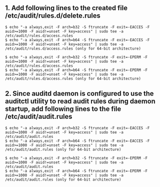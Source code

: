 ## 1. Add following lines to the created file /etc/audit/rules.d/delete.rules
    $ echo "-a always,exit -F arch=b32 -S ftruncate -F exit=-EACCES -F auid>=1000 -F auid!=unset -F key=access" | sudo tee -a /etc/audit/rules.d/access.rules
    $ echo "-a always,exit -F arch=b64 -S ftruncate -F exit=-EACCES -F auid>=1000 -F auid!=unset -F key=access" | sudo tee -a /etc/audit/rules.d/access.rules (only for 64-bit architecture)

    $ echo "-a always,exit -F arch=b32 -S ftruncate -F exit=-EPERM -F auid>=1000 -F auid!=unset -F key=access" | sudo tee -a /etc/audit/rules.d/access.rules
    $ echo "-a always,exit -F arch=b64 -S ftruncate -F exit=-EPERM -F auid>=1000 -F auid!=unset -F key=access" | sudo tee -a /etc/audit/rules.d/access.rules (only for 64-bit architecture)

## 2. Since auditd daemon is configured to use the auditctl utility to read audit rules during daemon startup, add following lines to the file /etc/audit/audit.rules
    $ echo "-a always,exit -F arch=b32 -S ftruncate -F exit=-EACCES -F auid>=1000 -F auid!=unset -F key=access" | sudo tee -a /etc/audit/audit.rules
    $ echo "-a always,exit -F arch=b64 -S ftruncate -F exit=-EACCES -F auid>=1000 -F auid!=unset -F key=access" | sudo tee -a /etc/audit/audit.rules (only for 64-bit architecture)

    $ echo "-a always,exit -F arch=b32 -S ftruncate -F exit=-EPERM -F auid>=1000 -F auid!=unset -F key=access" | sudo tee -a /etc/audit/audit.rules
    $ echo "-a always,exit -F arch=b64 -S ftruncate -F exit=-EPERM -F auid>=1000 -F auid!=unset -F key=access" | sudo tee -a /etc/audit/audit.rules (only for 64-bit architecture)
    
